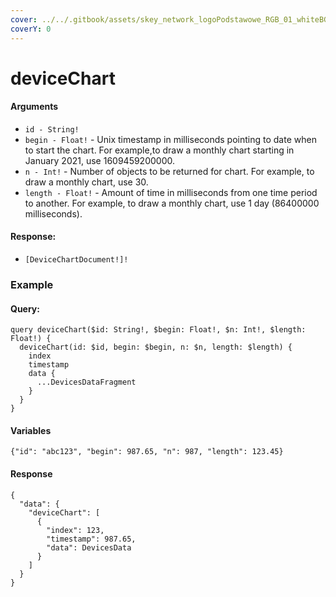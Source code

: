 ```yaml
---
cover: ../../.gitbook/assets/skey_network_logoPodstawowe_RGB_01_whiteBG.png
coverY: 0
---
```


# deviceChart

#### Arguments

* `id - String!`
* `begin - Float!` - Unix timestamp in milliseconds pointing to date when to start the chart. For example,to draw a monthly chart starting in January 2021, use 1609459200000.
* `n - Int!` - Number of objects to be returned for chart. For example, to draw a monthly chart, use 30.
* `length - Float!` - Amount of time in milliseconds from one time period to another. For example, to draw a monthly chart, use 1 day (86400000 milliseconds).

#### Response:

* `[DeviceChartDocument!]!`

### Example

#### Query:

```
query deviceChart($id: String!, $begin: Float!, $n: Int!, $length: Float!) {
  deviceChart(id: $id, begin: $begin, n: $n, length: $length) {
    index
    timestamp
    data {
      ...DevicesDataFragment
    }
  }
}
```

#### Variables

`{"id": "abc123", "begin": 987.65, "n": 987, "length": 123.45}`

#### Response



```
{
  "data": {
    "deviceChart": [
      {
        "index": 123,
        "timestamp": 987.65,
        "data": DevicesData
      }
    ]
  }
}
```
